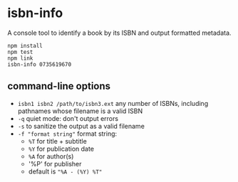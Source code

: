 # isbn-info

A console tool to identify a book by its ISBN and output formatted metadata.

```
npm install
npm test
npm link
isbn-info 0735619670
```

## command-line options
- `isbn1 isbn2 /path/to/isbn3.ext` any number of ISBNs, including pathnames whose filename is a valid ISBN
- `-q` quiet mode: don't output errors
- `-s` to sanitize the output as a valid filename
- `-f "format string"` format string:
  - `%T` for title + subtitle
  - `%Y` for publication date
  - `%A` for author(s)
  - '%P' for publisher
  - default is `"%A - (%Y) %T"`

